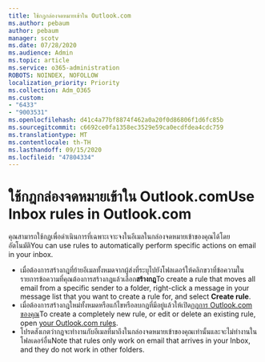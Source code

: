 ```yaml
---
title: ใช้กฎกล่องจดหมายเข้าใน Outlook.com
ms.author: pebaum
author: pebaum
manager: scotv
ms.date: 07/28/2020
ms.audience: Admin
ms.topic: article
ms.service: o365-administration
ROBOTS: NOINDEX, NOFOLLOW
localization_priority: Priority
ms.collection: Adm_O365
ms.custom:
- "6433"
- "9003531"
ms.openlocfilehash: d41c4a77bf8874f462a0a20f0d86806f1d6fc85b
ms.sourcegitcommit: c6692ce0fa1358ec3529e59ca0ecdfdea4cdc759
ms.translationtype: MT
ms.contentlocale: th-TH
ms.lasthandoff: 09/15/2020
ms.locfileid: "47804334"
---
```

# <a name="use-inbox-rules-in-outlookcom"></a><span data-ttu-id="a21e3-102">ใช้กฎกล่องจดหมายเข้าใน Outlook.com</span><span class="sxs-lookup"><span data-stu-id="a21e3-102">Use Inbox rules in Outlook.com</span></span>

<span data-ttu-id="a21e3-103">คุณสามารถใช้กฎเพื่อดำเนินการที่เฉพาะเจาะจงในอีเมลในกล่องจดหมายเข้าของคุณได้โดยอัตโนมัติ</span><span class="sxs-lookup"><span data-stu-id="a21e3-103">You can use rules to automatically perform specific actions on email in your inbox.</span></span>

- <span data-ttu-id="a21e3-104">เมื่อต้องการสร้างกฎที่ย้ายอีเมลทั้งหมดจากผู้ส่งที่ระบุไปยังโฟลเดอร์ให้คลิกขวาที่ข้อความในรายการข้อความที่คุณต้องการสร้างกฎแล้วเลือก**สร้างกฎ**</span><span class="sxs-lookup"><span data-stu-id="a21e3-104">To create a rule that moves all email from a specific sender to a folder, right-click a message in your message list that you want to create a rule for, and select  **Create rule**.</span></span>
- <span data-ttu-id="a21e3-105">เมื่อต้องการสร้างกฎใหม่ทั้งหมดหรือแก้ไขหรือลบกฎที่มีอยู่แล้วให้เปิด[กฎการ Outlook.com ของคุณ](https://go.microsoft.com/fwlink/?linkid=2118142)</span><span class="sxs-lookup"><span data-stu-id="a21e3-105">To create a completely new rule, or edit or delete an existing rule, open [your Outlook.com rules](https://go.microsoft.com/fwlink/?linkid=2118142).</span></span>
- <span data-ttu-id="a21e3-106">โปรดสังเกตว่ากฎจะทำงานกับอีเมลที่มาถึงในกล่องจดหมายเข้าของคุณเท่านั้นและจะไม่ทำงานในโฟลเดอร์อื่น</span><span class="sxs-lookup"><span data-stu-id="a21e3-106">Note that rules only work on email that arrives in your Inbox, and they do not work in other folders.</span></span>
